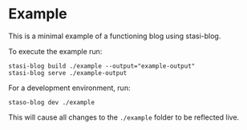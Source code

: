 # Example

This is a minimal example of a functioning blog using stasi-blog.

To execute the example run:

```shell
stasi-blog build ./example --output="example-output"
stasi-blog serve ./example-output
```

For a development environment, run:

```shell
staso-blog dev ./example
```

This will cause all changes to the `./example` folder to be reflected live.
